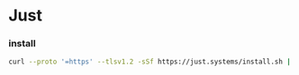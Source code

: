 # Just

### install
```sh
curl --proto '=https' --tlsv1.2 -sSf https://just.systems/install.sh | bash -s -- --to ~/.local/bin
```

